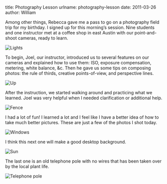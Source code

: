 title: Photography Lesson
urlname: photography-lesson
date: 2011-03-26
author: William

Among other things, Rebecca gave me a pass to go on a photography field trip for
my birthday. I signed up for this morning&#x02bc;s session. Nine students and
one instructor met at a coffee shop in east Austin with our point-and-shoot
cameras, ready to learn.

<img src="{static}/images/2011-03-26-lights.jpg" alt="Lights" class="img-fluid">

To begin, Joel, our instructor, introduced us to several features on our cameras
and explained how to use them: ISO, exposure compensation, metering, white
balance, &amp;c. Then he gave us some tips on composing photos: the rule of
thirds, creative points-of-view, and perspective lines.

<img src="{static}/images/2011-03-26-up.jpg" alt="Up" class="img-fluid">

After the instruction, we started walking around and practicing what we learned.
Joel was very helpful when I needed clarification or additional help.

<img src="{static}/images/2011-03-26-fence.jpg" alt="Fence" class="img-fluid">

I had a lot of fun! I learned a lot and I feel like I have a better idea of how
to take much better pictures. These are just a few of the photos I shot today.

<img src="{static}/images/2011-03-26-windows.jpg" alt="Windows" class="img-fluid">

I think this next one will make a good desktop background.

<img src="{static}/images/2011-03-26-sun.jpg" alt="Sun" class="img-fluid">

The last one is an old telephone pole with no wires that has been taken over by
the local plant life.

<img src="{static}/images/2011-03-26-telephone.jpg" alt="Telephone pole" class="img-fluid">
